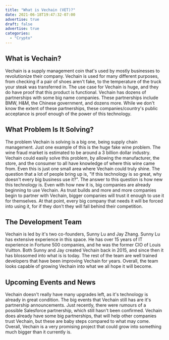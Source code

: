 ```yaml
---
title: "What is Vechain (VET)?"
date: 2021-06-18T19:47:32-07:00
advertise: true
draft: false
advertise: true
categories:
  - "Crypto"
---
```



## What is Vechain?

Vechain is a supply management coin that's used by mostly businesses to revolutionize their company. Vechain is used for many different purposes, from checking if a pair of shoes aren't fake, to the temperature of the truck your steak was transferred in. The use case for Vechain is huge, and they do have proof that this product is functional. Vechain has dozens of partnerships with some big name companies. These partnerships include BMW, H&M, the Chinese government, and dozens more. While we don't know the extent of these partnerships, these companies/country's public acceptance is proof enough of the power of this technology. 

## What Problem Is It Solving?

The problem Vechain is solving is a big one, being supply chain management. Just one example of this is the huge fake wine problem. The wine fraud market is estimated to be around a 3 billion dollar industry. Vechain could easily solve this problem, by allowing the manufacturer, the store, and the consumer to all have knowledge of where this wine came from. Even this is just one small area where Vechain could truly shine. The question that a lot of people bring up is, "If this technology is so great, why doesn't every big business use it?". The answer to this question is how new this technology is. Even with how new it is, big companies are already beginning to use Vechain. As trust builds and more and more companies begin to partner with Vechain, bigger companies will trust it enough to use it for themselves. At that point, every big company that needs it will be forced into using it, for if they don't they will fall behind their competition.

## The Development Team

Vechain is led by it's two co-founders, Sunny Lu and Jay Zhang. Sunny Lu has extensive experience in this space. He has over 15 years of IT experience in Fortune 500 companies, and he was the former CIO of Louis Vuitton. Both Sunny and Jay created Vechain back in 2015, and since then it has blossomed into what is is today. The rest of the team are well trained developers that have been improving Vechain for years. Overall, the team looks capable of growing Vechain into what we all hope it will become.

## Upcoming Events and News

Vechain doesn't really have many upgrades left, as it's technology is already in great condition. The big events that Vechain still has are it's partnership announcements. Just recently, there were rumours of a possible Salesforce partnership, which still hasn't been confirmed. Vechain does already have some big partnerships, that will help other companies trust Vechain, but these are baby steps compared to what may come. Overall, Vechain is a very promising project that could grow into something much bigger than it currently is.
